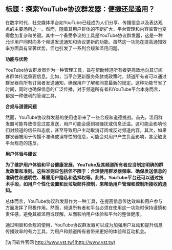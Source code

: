## **标题：探索YouTube协议群发器：便捷还是滥用？**

在数字时代，社交媒体平台如YouTube已经成为人们分享、传播信息以及表达观点的主要场所之一。然而，随着其用户群体的不断扩大，平台管理和内容监管也变得愈加复杂和关键。其中一个备受争议的工具是YouTube协议群发器，这是一种允许用户同时向多个频道发送通知和协议更新的功能。虽然这一功能在提高通知效率方面具有显著优势，但也引发了一系列合规和滥用问题。

**功能与优势**

YouTube协议群发器作为一种管理工具，旨在帮助频道所有者更高效地向其订阅者群体传达重要信息。比如，当平台更新服务条款或政策时，频道所有者可以通过群发器向所有订阅者发送通知，确保用户了解和同意最新的规定。这种功能节省了时间，同时也确保信息的广泛传播，对于频道所有者和YouTube平台本身而言，都是一种便利的管理工具。

**合规与道德问题**

然而，YouTube协议群发器的使用也带来了一些合规和道德挑战。首先，滥用群发器可能导致信息过度发送，用户可能会感到被骚扰或信息泛滥。这可能会影响他们对频道的信任和态度，甚至导致用户主动取消订阅或反对频道内容。其次，如果群发器被用于传播不准确或误导性的信息，可能会对用户产生负面影响，甚至触发平台规范的违反。

**用户体验与建议**

**为了维护用户体验和平台健康发展，YouTube及其频道所有者应当制定明确的群发政策和准则。这些准则应包括但不限于：合理使用群发器频率、确保发送信息的准确性和透明性、尊重用户隐私和选择权等。此外，YouTube平台还可以通过技术手段，如用户个性化设置和反垃圾邮件控制，来帮助用户管理和控制所接收的通知。**

总体而言，YouTube协议群发器作为一种工具，在提高信息传达效率和用户参与方面发挥了积极作用。然而，频道所有者和平台必须在使用这一功能时保持谨慎和责任感，避免其被滥用或误解，从而影响用户体验和平台的整体健康。

通过明智和合规的使用，YouTube协议群发器可以成为加强用户互动和提升信息传播效率的有力工具，为用户和频道所有者带来更好的体验和互动机会。


[访问软件官网 http://www.vst.tw](http://www.vst.tw)
